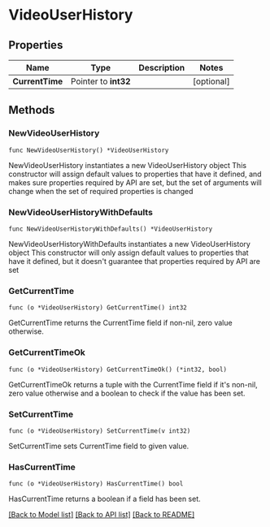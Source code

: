 # VideoUserHistory

## Properties

Name | Type | Description | Notes
------------ | ------------- | ------------- | -------------
**CurrentTime** | Pointer to **int32** |  | [optional] 

## Methods

### NewVideoUserHistory

`func NewVideoUserHistory() *VideoUserHistory`

NewVideoUserHistory instantiates a new VideoUserHistory object
This constructor will assign default values to properties that have it defined,
and makes sure properties required by API are set, but the set of arguments
will change when the set of required properties is changed

### NewVideoUserHistoryWithDefaults

`func NewVideoUserHistoryWithDefaults() *VideoUserHistory`

NewVideoUserHistoryWithDefaults instantiates a new VideoUserHistory object
This constructor will only assign default values to properties that have it defined,
but it doesn't guarantee that properties required by API are set

### GetCurrentTime

`func (o *VideoUserHistory) GetCurrentTime() int32`

GetCurrentTime returns the CurrentTime field if non-nil, zero value otherwise.

### GetCurrentTimeOk

`func (o *VideoUserHistory) GetCurrentTimeOk() (*int32, bool)`

GetCurrentTimeOk returns a tuple with the CurrentTime field if it's non-nil, zero value otherwise
and a boolean to check if the value has been set.

### SetCurrentTime

`func (o *VideoUserHistory) SetCurrentTime(v int32)`

SetCurrentTime sets CurrentTime field to given value.

### HasCurrentTime

`func (o *VideoUserHistory) HasCurrentTime() bool`

HasCurrentTime returns a boolean if a field has been set.


[[Back to Model list]](../README.md#documentation-for-models) [[Back to API list]](../README.md#documentation-for-api-endpoints) [[Back to README]](../README.md)



